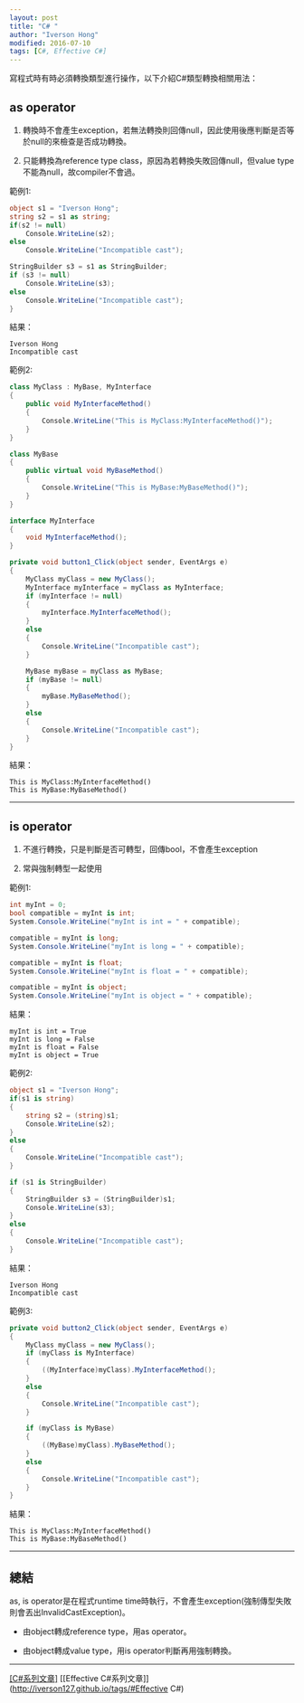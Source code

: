 ```yaml
---
layout: post
title: "C# "
author: "Iverson Hong"
modified: 2016-07-10
tags: [C#, Effective C#]
---
```


寫程式時有時必須轉換類型進行操作，以下介紹C#類型轉換相關用法：

## as operator ##

1. 轉換時不會產生exception，若無法轉換則回傳null，因此使用後應判斷是否等於null的來檢查是否成功轉換。

2. 只能轉換為reference type class，原因為若轉換失敗回傳null，但value type不能為null，故compiler不會過。

範例1:

~~~csharp
object s1 = "Iverson Hong";
string s2 = s1 as string;
if(s2 != null)
    Console.WriteLine(s2);
else
    Console.WriteLine("Incompatible cast");

StringBuilder s3 = s1 as StringBuilder;
if (s3 != null)
    Console.WriteLine(s3);
else
    Console.WriteLine("Incompatible cast"); 
}
~~~

結果：

    Iverson Hong
    Incompatible cast


範例2:

~~~csharp
class MyClass : MyBase, MyInterface
{
    public void MyInterfaceMethod()
    {
        Console.WriteLine("This is MyClass:MyInterfaceMethod()");
    }
}

class MyBase
{
    public virtual void MyBaseMethod()
    {
        Console.WriteLine("This is MyBase:MyBaseMethod()");
    }
}

interface MyInterface
{
    void MyInterfaceMethod();
}
~~~

~~~csharp
private void button1_Click(object sender, EventArgs e)
{
    MyClass myClass = new MyClass();
    MyInterface myInterface = myClass as MyInterface;
    if (myInterface != null)
    {
        myInterface.MyInterfaceMethod();
    }
    else
    {
        Console.WriteLine("Incompatible cast");
    }

    MyBase myBase = myClass as MyBase;
    if (myBase != null)
    {
        myBase.MyBaseMethod();
    }
    else
    {
        Console.WriteLine("Incompatible cast");
    }
}
~~~

結果：

    This is MyClass:MyInterfaceMethod()
    This is MyBase:MyBaseMethod()
    
----------

## is operator ##

1. 不進行轉換，只是判斷是否可轉型，回傳bool，不會產生exception

2. 常與強制轉型一起使用

範例1:

~~~csharp
int myInt = 0;
bool compatible = myInt is int;
System.Console.WriteLine("myInt is int = " + compatible);

compatible = myInt is long;
System.Console.WriteLine("myInt is long = " + compatible);

compatible = myInt is float;
System.Console.WriteLine("myInt is float = " + compatible);

compatible = myInt is object;
System.Console.WriteLine("myInt is object = " + compatible);
~~~

結果：

    myInt is int = True
    myInt is long = False
    myInt is float = False
    myInt is object = True

範例2:

~~~csharp
object s1 = "Iverson Hong";
if(s1 is string)
{
    string s2 = (string)s1;
    Console.WriteLine(s2);
}
else
{
    Console.WriteLine("Incompatible cast");
}

if (s1 is StringBuilder)
{
    StringBuilder s3 = (StringBuilder)s1;
    Console.WriteLine(s3);
}
else
{
    Console.WriteLine("Incompatible cast");
}
~~~

結果：

    Iverson Hong
    Incompatible cast

範例3:

~~~csharp
private void button2_Click(object sender, EventArgs e)
{
    MyClass myClass = new MyClass();
    if (myClass is MyInterface)
    {
        ((MyInterface)myClass).MyInterfaceMethod();
    }
    else
    {
        Console.WriteLine("Incompatible cast");
    }

    if (myClass is MyBase)
    {
        ((MyBase)myClass).MyBaseMethod();
    }
    else
    {
        Console.WriteLine("Incompatible cast");
    }
}
~~~

結果：

    This is MyClass:MyInterfaceMethod()
    This is MyBase:MyBaseMethod()
    
----------

## 總結 ##

as, is operator是在程式runtime time時執行，不會產生exception(強制傳型失敗則會丟出InvalidCastException)。

- 由object轉成reference type，用as operator。

- 由object轉成value type，用is operator判斷再用強制轉換。

----------

[[C#系列文章]](http://iverson127.github.io/tags/#C#)
[[Effective C#系列文章]](http://iverson127.github.io/tags/#Effective C#)